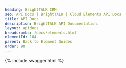 ```yaml
---
heading: BrightTALK CRM
seo: API Docs | BrightTALK | Cloud Elements API Docs
title: API Docs
description: BrightTALK API Documentation.
layout: apidocs
breadcrumbs: /docs/elements.html
elementId: 184
parent: Back to Element Guides
order: 90
---
```


{% include swagger.html %}
